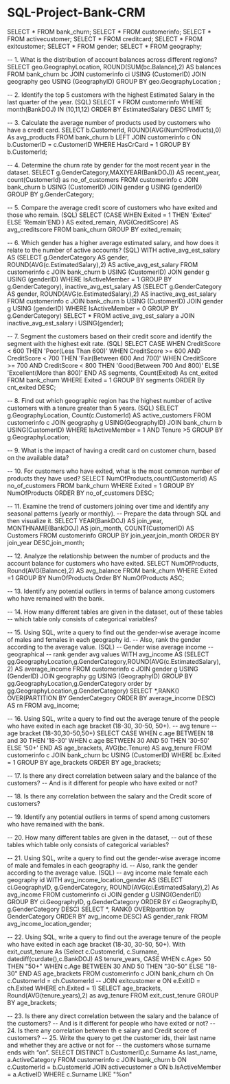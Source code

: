 # SQL-Project-Bank-CRM
SELECT * FROM bank_churn;
SELECT * FROM customerinfo;
SELECT * FROM activecustomer;
SELECT * FROM creditcard;
SELECT * FROM exitcustomer;
SELECT * FROM gender;
SELECT * FROM geography;

-- 1.	What is the distribution of account balances across different regions?
SELECT geo.GeographyLocation, ROUND(SUM(bc.Balance),2) AS balances
FROM bank_churn bc
JOIN customerinfo ci USING (CustomerID)
JOIN geography geo USING (GeographyID)
GROUP BY geo.GeographyLocation ;

-- 2.	Identify the top 5 customers with the highest Estimated Salary in the last quarter of the year. (SQL)
SELECT *
FROM customerinfo
WHERE month(BankDOJ) IN (10,11,12)
ORDER BY EstimatedSalary DESC
LIMIT 5;

-- 3.	Calculate the average number of products used by customers who have a credit card. 
SELECT b.CustomerId, ROUND(AVG(NumOfProducts),0) As avg_products
FROM bank_churn b
LEFT JOIN  customerinfo c ON b.CustomerID = c.CustomerID
WHERE HasCrCard = 1
GROUP BY b.CustomerId;


-- 4.	Determine the churn rate by gender for the most recent year in the dataset.
SELECT g.GenderCategory,MAX(YEAR(BankDOJ)) AS recent_year, count(CustomerId) as no_of_customers
FROM customerinfo c
JOIN bank_churn b USING (CustomerID)
JOIN gender g USING (genderID)
GROUP BY g.GenderCategory;

-- 5.	Compare the average credit score of customers who have exited and those who remain. (SQL)
SELECT (CASE WHEN Exited = 1 THEN 'Exited' ELSE 'Remain'END ) AS exited_remain,
	    AVG(CreditScore) AS avg_creditscore
FROM bank_churn 
GROUP BY exited_remain;

-- 6.	Which gender has a higher average estimated salary, and how does it relate to the number of active accounts? (SQL)
WITH active_avg_est_salary AS
	(SELECT g.GenderCategory AS gender, ROUND(AVG(c.EstimatedSalary),2) AS active_avg_est_salary 
	FROM customerinfo c
	JOIN bank_churn b USING (CustomerID)
	JOIN gender g USING (genderID)
	WHERE IsActiveMember = 1
	GROUP BY g.GenderCategory),
	inactive_avg_est_salary AS
    (SELECT g.GenderCategory AS gender, ROUND(AVG(c.EstimatedSalary),2) AS inactive_avg_est_salary 
	FROM customerinfo c
	JOIN bank_churn b USING (CustomerID)
	JOIN gender g USING (genderID)
	WHERE IsActiveMember = 0
	GROUP BY g.GenderCategory)
SELECT *
FROM active_avg_est_salary a
JOIN inactive_avg_est_salary i USING(gender);

-- 7.	Segment the customers based on their credit score and identify the segment with the highest exit rate. (SQL)
SELECT CASE WHEN CreditScore < 600 THEN 'Poor(Less Than 600)' 
            WHEN CreditScore >= 600 AND CreditScore < 700 THEN 'Fair(Between 600 And 700)' 
            WHEN CreditScore >= 700 AND  CreditScore < 800 THEN 'Good(Between 700 And 800)'
            ELSE 'Excellent(More than 800)'
            END AS segments, Count(Exited) As cnt_exited
FROM bank_churn
WHERE Exited = 1
GROUP BY segments
ORDER By cnt_exited DESC;

-- 8.	Find out which geographic region has the highest number of active customers with a tenure greater than 5 years. (SQL)
SELECT g.GeographyLocation, Count(c.CustomerId) AS active_customers
FROM customerinfo c
JOIN geography g USING(GeographyID)
JOIN bank_churn b USING(CustomerID)
WHERE IsActiveMember = 1 AND Tenure >5
GROUP BY g.GeographyLocation;

-- 9.	What is the impact of having a credit card on customer churn, based on the available data?

-- 10.	For customers who have exited, what is the most common number of products they have used?
SELECT NumOfProducts,count(CustomerId) AS no_of_customers
FROM bank_churn
WHERE Exited = 1
GROUP BY NumOfProducts
ORDER BY no_of_customers DESC;

-- 11.	Examine the trend of customers joining over time and identify any seasonal patterns (yearly or monthly).
-- Prepare the data through SQL and then visualize it.
SELECT YEAR(BankDOJ) AS join_year, 
	   MONTHNAME(BankDOJ) AS join_month, 
       COUNT(CustomerID) AS Customers
FROM customerinfo
GROUP BY join_year,join_month
ORDER BY join_year DESC,join_month;

-- 12.	Analyze the relationship between the number of products and the account balance for customers who have exited.
SELECT NumOfProducts,
       Round(AVG(Balance),2) AS avg_balance 
FROM bank_churn 
WHERE Exited =1 
GROUP BY NumOfProducts 
Order BY NumOfProducts ASC;


-- 13.	Identify any potential outliers in terms of balance among customers who have remained with the bank.

-- 14.	How many different tables are given in the dataset, out of these tables 
-- which table only consists of categorical variables?

-- 15.	Using SQL, write a query to find out the gender-wise average income of males and females in each geography id. 
-- Also, rank the gender according to the average value. (SQL)
-- Gender wise average income
-- geographical
-- rank gender avg values
WITH avg_income AS
    (SELECT gg.GeographyLocation,g.GenderCategory,ROUND(AVG(c.EstimatedSalary),2) AS average_income
	FROM customerinfo c
	JOIN gender g USING (GenderID)
	JOIN geography gg USING (GeographyID)
	GROUP BY  gg.GeographyLocation,g.GenderCategory
	order by  gg.GeographyLocation,g.GenderCategory)
SELECT *,RANK() OVER(PARTITION BY GenderCategory ORDER BY average_income DESC) AS rn
FROM avg_income;

-- 16.	Using SQL, write a query to find out the average tenure of the people who have exited in each age bracket (18-30, 30-50, 50+).
-- avg tenure 
-- age bracket (18-30,30-50,50+)
SELECT CASE WHEN c.age BETWEEN 18 and 30 THEN '18-30'
			WHEN c.age BETWEEN 30 AND 50 THEN '30-50'
            ELSE '50+' 
            END AS age_brackets,
            AVG(bc.Tenure) AS avg_tenure
FROM customerinfo c
JOIN bank_churn bc USING (CustomerID)
WHERE bc.Exited = 1
GROUP BY age_brackets
ORDER BY age_brackets;

-- 17.	Is there any direct correlation between salary and the balance of the customers? 
-- And is it different for people who have exited or not?

-- 18.	Is there any correlation between the salary and the Credit score of customers?

-- 19.	Identify any potential outliers in terms of spend among customers who have remained with the bank.

-- 20.	How many different tables are given in the dataset, 
-- out of these tables which table only consists of categorical variables?

-- 21.	Using SQL, write a query to find out the gender-wise average income of male and females in each geography id. 
-- Also, rank the gender according to the average value. (SQL)
-- avg income male female each geography id
WITH avg_income_location_gender AS
	(SELECT ci.GeographyID,
			g.GenderCategory,
			ROUND(AVG(ci.EstimatedSalary),2) As avg_income 
	FROM customerinfo ci
	JOIN gender g USING(GenderID)
	GROUP BY ci.GeographyID,
			g.GenderCategory
	ORDER BY ci.GeographyID,
			 g.GenderCategory DESC)
	SELECT *, RANK() OVER(partition by GenderCategory ORDER BY avg_income DESC) AS gender_rank
    FROM avg_income_location_gender;


-- 22.	Using SQL, write a query to find out the average tenure of the people who have exited in each age bracket (18-30, 30-50, 50+).
With exit_cust_tenure As
	(Select c.CustomerId,
		   c.Surname, 
		   datediff(curdate(),c.BankDOJ) AS tenure_years,
		   CASE WHEN c.Age> 50 THEN "50+"
				WHEN c.Age BETWEEN 30 AND 50 THEN "30-50"
				ELSE "18-30" END AS age_brackets
	FROM customerinfo c
	JOIN bank_churn ch On c.CustomerId = ch.CustomerId
	-- JOIN exitcustomer e ON e.ExitID = ch.Exited
	WHERE ch.Exited = 1)
    SELECT age_brackets, Round(AVG(tenure_years),2) as avg_tenure
    FROM exit_cust_tenure
    GROUP BY age_brackets;
    

-- 23.	Is there any direct correlation between the salary and the balance of the customers? 
-- And is it different for people who have exited or not?
-- 24.	Is there any correlation between th e salary and Credit score of customers?
-- 25.	Write the query to get the customer ids, their last name and whether they are active or not for 
-- the customers whose surname ends with “on”.
SELECT DISTINCT b.CustomerID,c.Surname As last_name, a.ActiveCategory
FROM customerinfo c
JOIN bank_churn b ON c.CustomerId = b.CustomerId
JOIN activecustomer a ON b.IsActiveMember = a.ActiveID
WHERE c.Surname LIKE "%on" 
